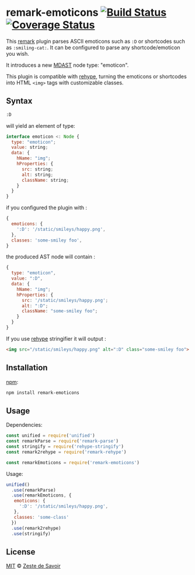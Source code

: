 # remark-emoticons [![Build Status][build-badge]][build-status] [![Coverage Status][coverage-badge]][coverage-status]

This [remark][remark] plugin parses ASCII emoticons such as `:D` or shortcodes such as `:smiling-cat:`. It can be configured to parse any shortcode/emoticon you wish.

It introduces a new [MDAST][mdast] node type: "emoticon".

This plugin is compatible with [rehype][rehype], turning the emoticons or shortcodes into HTML `<img>` tags with customizable classes.

## Syntax

```markdown
:D
```

will yield an element of type:

```javascript
interface emoticon <: Node {
  type: "emoticon";
  value: string;
  data: {
    hName: "img";
    hProperties: {
      src: string;
      alt: string;
      className: string;
    }
  }
}
```

if you configured the plugin with :

```javascript
{
  emoticons: {
    ':D': '/static/smileys/happy.png',
  },
  classes: 'some-smiley foo',
}
```

the produced AST node will contain :

```javascript
{
  type: "emoticon",
  value: ":D",
  data: {
    hName: "img";
    hProperties: {
      src: '/static/smileys/happy.png';
      alt: ":D";
      className: "some-smiley foo";
    }
  }
}
```

If you use [rehype][rehype] stringifier it will output :

```html
<img src="/static/smileys/happy.png" alt=":D" class="some-smiley foo">
```

## Installation

[npm][npm]:

```bash
npm install remark-emoticons
```

## Usage

Dependencies:

```javascript
const unified = require('unified')
const remarkParse = require('remark-parse')
const stringify = require('rehype-stringify')
const remark2rehype = require('remark-rehype')

const remarkEmoticons = require('remark-emoticons')
```

Usage:

```javascript
unified()
  .use(remarkParse)
  .use(remarkEmoticons, {
   emoticons: {
     ':D': '/static/smileys/happy.png',
   },
   classes: 'some-class'
  })
  .use(remark2rehype)
  .use(stringify)
```

## License

[MIT][license] © [Zeste de Savoir][zds]

<!-- Definitions -->

[build-badge]: https://img.shields.io/travis/zestedesavoir/zmarkdown.svg

[build-status]: https://travis-ci.org/zestedesavoir/zmarkdown

[coverage-badge]: https://img.shields.io/coveralls/zestedesavoir/zmarkdown.svg

[coverage-status]: https://coveralls.io/github/zestedesavoir/zmarkdown

[license]: https://github.com/zestedesavoir/zmarkdown/blob/master/packages/remark-emoticons/LICENSE-MIT

[zds]: https://zestedesavoir.com

[npm]: https://www.npmjs.com/package/remark-emoticons

[mdast]: https://github.com/syntax-tree/mdast/blob/master/readme.md

[remark]: https://github.com/remarkjs/remark

[rehype]: https://github.com/rehypejs/rehype
